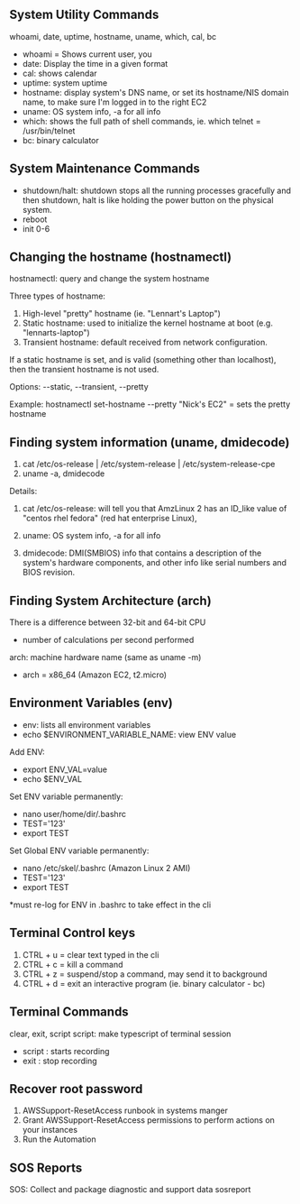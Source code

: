 ## System Utility Commands
whoami, date, uptime, hostname, uname, which, cal, bc
- whoami = Shows current user, you
- date: Display the time in a given format
- cal: shows calendar
- uptime: system uptime
- hostname: display system's DNS name, or set its hostname/NIS domain name, to make sure I'm logged in to the right EC2
- uname: OS system info, -a for all info
- which: shows the full path of shell commands, ie. which telnet = /usr/bin/telnet
- bc: binary calculator

## System Maintenance Commands
- shutdown/halt: shutdown stops all the running processes gracefully and then shutdown, halt is like holding the power button on the physical system.
- reboot
- init 0-6

## Changing the hostname (hostnamectl)
hostnamectl: query and change the system hostname

Three types of hostname:
1. High-level "pretty" hostname (ie. "Lennart's Laptop")
2. Static hostname: used to initialize the kernel hostname at boot (e.g. "lennarts-laptop")
3. Transient hostname: default received from network configuration. 

If a static hostname is set, and is valid (something other than localhost), then the transient hostname is not used.

Options:
--static, --transient, --pretty

Example:
hostnamectl set-hostname --pretty "Nick's EC2" = sets the pretty hostname

## Finding system information (uname, dmidecode)
1. cat /etc/os-release | /etc/system-release | /etc/system-release-cpe
2. uname -a, dmidecode

Details:
1. cat /etc/os-release: will tell you that AmzLinux 2 has an ID_like value of "centos rhel fedora" (red hat enterprise Linux), 

2. uname: OS system info, -a for all info

3. dmidecode: DMI(SMBIOS) info that contains a description of the system's  hardware components, and other info like serial numbers and BIOS revision. 

## Finding System Architecture (arch)
There is a difference between 32-bit and 64-bit CPU
- number of calculations per second performed

arch: machine hardware name (same as uname -m)
- arch = x86_64 (Amazon EC2, t2.micro)

## Environment Variables (env)
- env: lists all environment variables
- echo $ENVIRONMENT_VARIABLE_NAME: view ENV value

Add ENV:
- export ENV_VAL=value
- echo $ENV_VAL

Set ENV variable permanently:
- nano user/home/dir/.bashrc
- TEST='123'
- export TEST

Set Global ENV variable permanently:
- nano /etc/skel/.bashrc (Amazon Linux 2 AMI)
- TEST='123'
- export TEST

*must re-log for ENV in .bashrc to take effect in the cli 

## Terminal Control keys
1. CTRL + u = clear text typed in the cli
2. CTRL + c = kill a command
3. CTRL + z = suspend/stop a command, may send it to background
4. CTRL + d = exit an interactive program (ie. binary calculator - bc)

## Terminal Commands
clear, exit, script
script: make typescript of terminal session
- script <filename> : starts recording
- exit : stop recording

## Recover root password
<!-- https://docs.aws.amazon.com/systems-manager/latest/userguide/automation-ec2reset.html -->
1. AWSSupport-ResetAccess runbook in systems manger
2. Grant AWSSupport-ResetAccess permissions to perform actions on your instances
3. Run the Automation

## SOS Reports
SOS: Collect and package diagnostic and support data 
sosreport